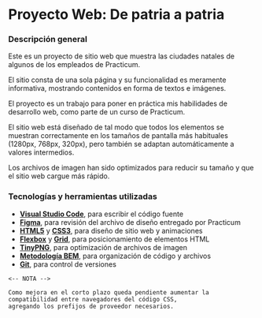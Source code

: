 # Proyecto Web: De patria a patria

### Descripción general

Este es un proyecto de sitio web que muestra las ciudades natales de algunos de los empleados de Practicum.

El sitio consta de una sola página y su funcionalidad es meramente informativa, mostrando contenidos en forma de textos e imágenes.

El proyecto es un trabajo para poner en práctica mis habilidades de desarrollo web, como parte de un curso de Practicum.

El sitio web está diseñado de tal modo que todos los elementos se muestran correctamente en los tamaños de pantalla más habituales (1280px, 768px, 320px), pero también se adaptan automáticamente a valores intermedios.

Los archivos de imagen han sido optimizados para reducir su tamaño y que el sitio web cargue más rápido.

### Tecnologías y herramientas utilizadas

- [**Visual Studio Code**](https://code.visualstudio.com/), para escribir el código fuente
- [**Figma**](https://figma.com/), para revisión del archivo de diseño entregado por Practicum
- [**HTML5**](https://html.spec.whatwg.org/) y [**CSS3**](https://www.w3.org/TR/CSS/), para diseño de sitio web y animaciones
- [**Flexbox**](https://developer.mozilla.org/en-US/docs/Web/CSS/CSS_Flexible_Box_Layout) y [**Grid**](https://developer.mozilla.org/en-US/docs/Web/CSS/CSS_Grid_Layout), para posicionamiento de elementos HTML
- [**TinyPNG**](https://tinypng.com/), para optimización de archivos de imagen
- [**Metodología BEM**](https://en.bem.info/), para organización de código y archivos
- [**Git**](https://git-scm.com/), para control de versiones

```
<-- NOTA -->

Como mejora en el corto plazo queda pendiente aumentar la compatibilidad entre navegadores del código CSS,
agregando los prefijos de proveedor necesarios.
```
